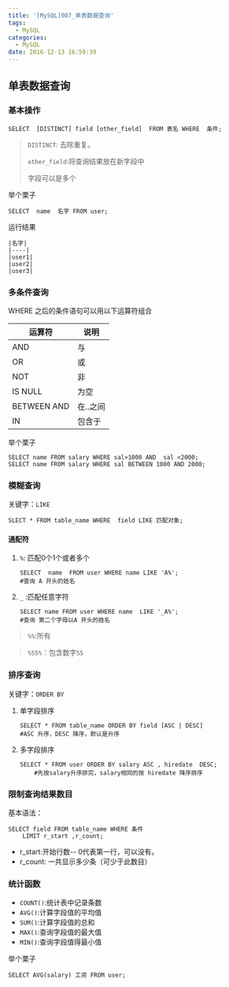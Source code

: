```yaml
---
title: '[MySQL]007_单表数据查询'
tags:
  - MySQL
categories:
  - MySQL
date: 2016-12-13 16:59:39
---
```

## 单表数据查询
### 基本操作

```
SELECT  [DISTINCT] field [other_field]  FROM 表名 WHERE  条件;
```
> `DISTINCT`: 去除重复。
> 
> `other_field`:将查询结果放在新字段中
> 
> 字段可以是多个


举个栗子

```
SELECT  name  名字 FROM user;
```
运行结果

```
|名字|
|----|
|user1|
|user2|
|user3|
```
### 多条件查询

WHERE 之后的条件语句可以用以下运算符组合

|运算符|说明|
|----|----|
|AND |与  |
|OR  |或 |
|NOT | 非|
|IS NULL| 为空|
|BETWEEN AND|在..之间|
|IN | 包含于|

举个栗子

```
SELECT name FROM salary WHERE sal>1000 AND  sal <2000;
SELECT name FROM salary WHERE sal BETWEEN 1000 AND 2000;
```

### 模糊查询

关键字：`LIKE`

```
SLECT * FROM table_name WHERE  field LIKE 匹配对象;  
```
 

#### 通配符

1. `%`: 匹配0个1个或者多个
	```
	SELECT  name  FROM user WHERE name LIKE 'A%';
	#查询 A 开头的姓名
	```

2. `_` :匹配任意字符
	```
	SELECT name FROM user WHERE name  LIKE '_A%';
	#查询 第二个字母以A 开头的姓名 
	```

> `%%`:所有

> `%55%`：包含数字`55`



### 排序查询

关键字：`ORDER BY` 


1. 单字段排序

	```
	SELECT * FROM table_name ORDER BY field [ASC | DESC] 
	#ASC 升序，DESC 降序，默认是升序
	```

2. 多字段排序
	```
	SELECT * FROM user ORDER BY salary ASC , hiredate  DESC;
		#先按salary升序排完，salary相同的按 hiredate 降序排序
	```


### 限制查询结果数目

基本语法：

```
SELECT field FROM table_name WHERE 条件 
	LIMIT r_start ,r_count;
```

- r_start:开始行数-- 0代表第一行，可以没有。
- r_count: 一共显示多少条（可少于此数目）

### 统计函数

- `COUNT()`:统计表中记录条数
- `AVG()`:计算字段值的平均值
- `SUM()`:计算字段值的总和
- `MAX()`:查询字段值的最大值
- `MIN()`:查询字段值得最小值

举个栗子

```
SELECT AVG(salary) 工资 FROM user;
```



